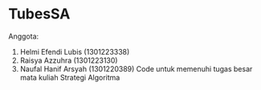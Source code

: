 # TubesSA
Anggota: 
1. Helmi Efendi Lubis (1301223338)
2. Raisya Azzuhra (1301223130)
3. Naufal Hanif Arsyah (1301220389)
Code untuk memenuhi tugas besar mata kuliah Strategi Algoritma
